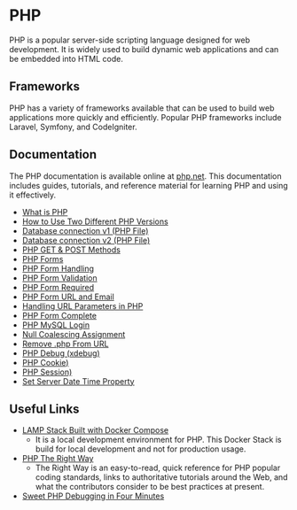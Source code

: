 # PHP

PHP is a popular server-side scripting language designed for web development. It is widely used to build dynamic web applications and can be embedded into HTML code.

## Frameworks

PHP has a variety of frameworks available that can be used to build web applications more quickly and efficiently. Popular PHP frameworks include Laravel, Symfony, and CodeIgniter.

## Documentation

The PHP documentation is available online at [php.net](php.net/docs). This documentation includes guides, tutorials, and reference material for learning PHP and using it effectively.

- [What is PHP](./what.is.php.md)
- [How to Use Two Different PHP Versions](./how.to.use.two.different.php.versions.md)
- [Database connection v1 (PHP File)](./php.db.connection.v1.php)
- [Database connection v2 (PHP File)](./php.db.connection.v2.php)
- [PHP GET & POST Methods](./php.get.post.methods.md)
- [PHP Forms](./php.form.introduction.md)
- [PHP Form Handling](./php.form.handling.md)
- [PHP Form Validation](./php.form.validation.md)
- [PHP Form Required](./php.form.required.md)
- [PHP Form URL and Email](./php.form.url.and.email.md)
- [Handling URL Parameters in PHP](./handling.url.parameter.md)
- [PHP Form Complete](./php.form.complete.md)
- [PHP MySQL Login](./php.mysql.login.md)
- [Null Coalescing Assignment](./null.coalescing.assignment.md)
- [Remove .php From URL](./remove.php.from.url.md)
- [PHP Debug (xdebug)](./xdebug.md)
- [PHP Cookie)](./php.cookie.md)
- [PHP Session)](./php.session.md)
- [Set Server Date Time Property](./set.server.datetime.property.md)

## Useful Links

- [LAMP Stack Built with Docker Compose](https://github.com/sprintcube/docker-compose-lamp)
  - It is a local development environment for PHP. This Docker Stack is build for local development and not for production usage.
- [PHP The Right Way](https://phptherightway.com/)
  - The Right Way is an easy-to-read, quick reference for PHP popular coding standards, links to authoritative tutorials around the Web, and what the contributors consider to be best practices at present.
- [Sweet PHP Debugging in Four Minutes](https://laracasts.com/series/visual-studio-code-for-php-developers/episodes/13)
